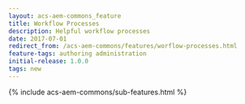 ```yaml
---
layout: acs-aem-commons_feature
title: Workflow Processes
description: Helpful workflow processes
date: 2017-07-01
redirect_from: /acs-aem-commons/features/worflow-processes.html
feature-tags: authoring administration
initial-release: 1.0.0
tags: new
---
```

{% include acs-aem-commons/sub-features.html %}
